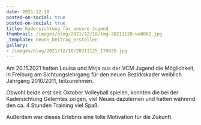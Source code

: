 ```yaml
---
date: 2021-12-18
posted-on-social: true
posted-on-social: true
title: Kadersichtung für unsere Jugend
thumbnail: /images/blog/2021/12/18/img-20211120-wa0002.jpg
_template: neuen_beitrag_erstellen
gallery:
- /images/blog/2021/12/18/20211125_170835.jpg
---
```


Am 20.11.2021 hatten Louisa und Mirja aus der VCM Jugend die Möglichkeit, in Freiburg am Sichtungslehrgang für den neuen Bezirkskader weiblich Jahrgang 2010/2011, teilzunehmen.

Obwohl beide erst seit Oktober Volleyball spielen, konnten die bei der Kadersichtung Gelerntes zeigen, viel Neues dazulernen und hatten während den ca. 4 Stunden Training viel Spaß.

Außerdem war dieses Erlebnis eine tolle Motivation für die Zukunft.
